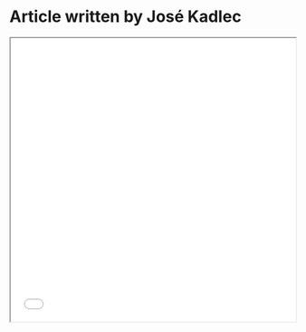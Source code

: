 # Article written by José Kadlec

<iframe src="../one_does_not_simply_stop_doing_osint.html" width="100%" height="500px"></iframe>